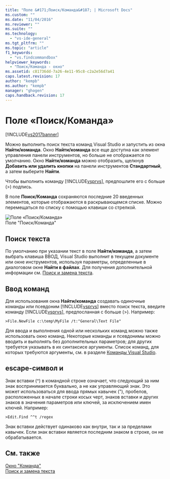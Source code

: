 ```yaml
---
title: "Поле &#171;Поиск/Команда&#187; | Microsoft Docs"
ms.custom: ""
ms.date: "11/04/2016"
ms.reviewer: ""
ms.suite: ""
ms.technology: 
  - "vs-ide-general"
ms.tgt_pltfrm: ""
ms.topic: "article"
f1_keywords: 
  - "vs.findcommandbox"
helpviewer_keywords: 
  - "Поиск/Команда - окно"
ms.assetid: c81736dd-7a26-4e11-95c8-c2a2e56d7a41
caps.latest.revision: 17
author: "kempb"
ms.author: "kempb"
manager: "ghogen"
caps.handback.revision: 17
---
```

# Поле &#171;Поиск/Команда&#187;
[!INCLUDE[vs2017banner](../code-quality/includes/vs2017banner.md)]

Можно выполнить поиск текста команд Visual Studio и запустить из окна **Найти\/команда**.  Окно **Найти\/команда** все еще доступна как элемент управления панели инструментов, но больше не отображается по умолчанию.  Окно **Найти\/команда** можно отобразить, щелкнув **Добавить или удалить кнопки** на панели инструментов **Стандартный**, а затем выберите **Найти**.  
  
 Чтобы выполнить команду [!INCLUDE[vsprvs](../code-quality/includes/vsprvs_md.md)], предпошлите его с больше \(\>\) подпись.  
  
 В поле **Поиск\/Команда** сохраняются последние 20 введенных элементов, которые отображаются в раскрывающемся списке.  Можно перемещаться по списку с помощью клавиши со стрелкой.  
  
 ![Поле «Поиск&#47;Команда»](../ide/media/findcommandbox.png "FindCommandBox")  
Поле "Поиск\/Команда"  
  
## Поиск текста  
 По умолчанию при указании текст в поле **Найти\/команда**, а затем выбрать клавиша ВВОД, Visual Studio выполнит в текущем документе или окне инструментов, используя параметры, определенные в диалоговом окне **Найти в файлах**.  Для получения дополнительной информации см. [Поиск и замена текста](../ide/finding-and-replacing-text.md).  
  
## Ввод команд  
 Для использования окна **Найти\/команда** создавать одиночные команды или псевдоним [!INCLUDE[vsprvs](../code-quality/includes/vsprvs_md.md)] вместо поиск текста, введите команду [!INCLUDE[vsprvs](../code-quality/includes/vsprvs_md.md)], предпосланная с больше \(\>\).  Например:  
  
```  
>File.NewFile c:\temp\MyFile /t:"General\Text File"  
```  
  
 Для ввода и выполнения одной или нескольких команд можно также использовать окно команд.  Некоторые команды и псевдонимы можно вводить и выполнять без дополнительных параметров; для других требуется указывать в их синтаксисе аргументы.  Список команд, для которых требуются аргументы, см. в разделе [Команды Visual Studio](../ide/reference/visual-studio-commands.md).  
  
## escape\-символ и  
 Знак вставки \(^\) в командной строке означает, что следующий за ним знак воспринимается буквально, а не как управляющий знак.  Это может использоваться для ввода прямых кавычек \("\), пробелов, расположенных в начале строки косых черт, знаков вставки и других знаков в значения параметров или ключей, за исключением имен ключей.  Например:  
  
```  
>Edit.Find ^^t /regex  
```  
  
 Знак вставки действует одинаково как внутри, так и за пределами кавычек.  Если знак вставки является последним знаком в строке, он не обрабатывается.  
  
## См. также  
 [Окно "Команда"](../ide/reference/command-window.md)   
 [Поиск и замена текста](../ide/finding-and-replacing-text.md)